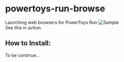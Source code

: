 # powertoys-run-browse
Launching web browsers for PowerToys Run
![Sample](readme-images/powertoys-run-browse.gif) 
</br>
See this in action.

## How to Install:
To be continue...